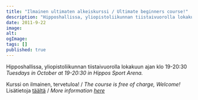 ```yaml
---
title: "Ilmainen ultimaten alkeiskurssi / Ultimate beginners course!"
description: "Hipposhallissa, yliopistoliikunnan tiistaivuorolla lokakuun ajan klo 19-20:30 Tuesdays in October at 19-20:30 in Hippos Sport Arena. Kurssi on ilmainen, tervetuloa! / The course is free of charge, Welcome! Lisätietoja täältä / More information here"
date: 2011-9-22
image:
alt:
ogImage:
tags: []
published: true
---
```

Hipposhallissa, yliopistoliikunnan tiistaivuorolla lokakuun ajan klo 19-20:30
_Tuesdays in October at 19-20:30 in Hippos Sport Arena._

Kurssi on ilmainen, tervetuloa! / _The course is free of charge, Welcome!_
Lisätietoja [täältä](http://www.jyli.fi/?page_id=662) / _More information [here](http://www.jyli.fi/?page_id=662)_
